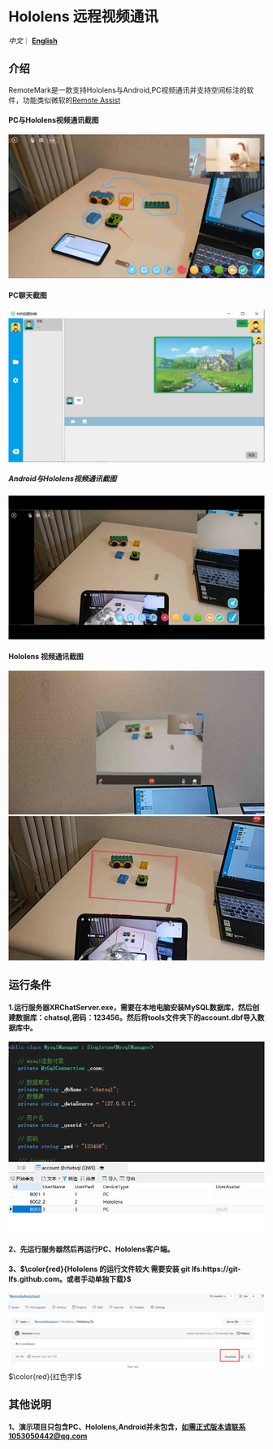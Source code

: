 # Hololens 远程视频通讯

*中文*｜ [**English**](README_en.md) 

## 介绍
RemoteMark是一款支持Hololens与Android,PC视频通讯并支持空间标注的软件，功能类似微软的[Remote Assist](https://docs.microsoft.com/en-us/dynamics365/mixed-reality/remote-assist/ra-overview)

#### PC与Hololens视频通讯截图
![Image text](Image/pc.jpg)
#### PC聊天截图
![Image text](Image/pc_chat.jpg)
##### Android与Hololens视频通讯截图
![Image text](Image/android.jpg)
#### Hololens 视频通讯截图
![Image text](Image/hls.jpg)
![Image text](Image/hls2.jpg)
## 运行条件

#### 1.运行服务器XRChatServer.exe，需要在本地电脑安装MySQL数据库，然后创建数据库：chatsql,密码：123456。然后将tools文件夹下的account.dbf导入数据库中。
![Image text](Image/sqlset.png)
![Image text](Image/SQL.png)
#### 2、先运行服务器然后再运行PC、Hololens客户端。
#### 3、$\color{red}{Hololens 的运行文件较大 需要安装 git lfs:https://git-lfs.github.com。或者手动单独下载}$ 
![Image text](Image/hlsload.jpg)$\color{red}{红色字}$
## 其他说明
#### 1、演示项目只包含PC、Hololens,Android并未包含，如需正式版本请联系1053050442@qq.com
